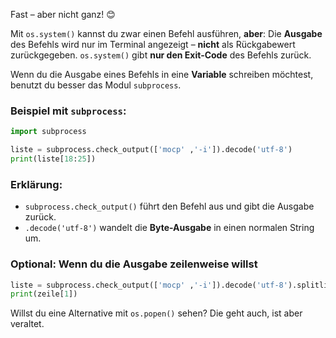 Fast – aber nicht ganz! 😊

Mit `os.system()` kannst du zwar einen Befehl ausführen, **aber**: Die **Ausgabe** des Befehls wird nur im Terminal angezeigt – **nicht** als Rückgabewert zurückgegeben. `os.system()` gibt **nur den Exit-Code** des Befehls zurück.

Wenn du die Ausgabe eines Befehls in eine **Variable** schreiben möchtest, benutzt du besser das Modul `subprocess`.

### Beispiel mit `subprocess`:
```python
import subprocess

liste = subprocess.check_output(['mocp' ,'-i']).decode('utf-8')
print(liste[18:25])
```

### Erklärung:
- `subprocess.check_output()` führt den Befehl aus und gibt die Ausgabe zurück.
- `.decode('utf-8')` wandelt die **Byte-Ausgabe** in einen normalen String um.

### Optional: Wenn du die Ausgabe zeilenweise willst
```python
liste = subprocess.check_output(['mocp' ,'-i']).decode('utf-8').splitlines()
print(zeile[1])
```

Willst du eine Alternative mit `os.popen()` sehen? Die geht auch, ist aber veraltet.

